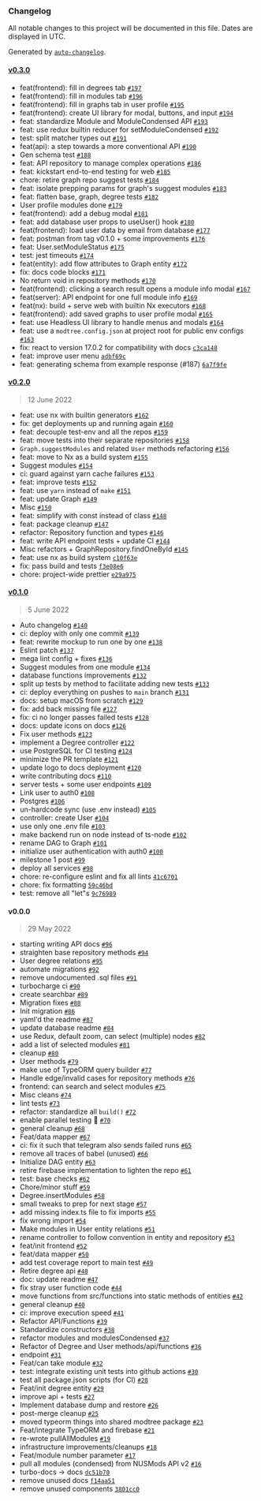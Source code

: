 ### Changelog

All notable changes to this project will be documented in this file. Dates are displayed in UTC.

Generated by [`auto-changelog`](https://github.com/CookPete/auto-changelog).

#### [v0.3.0](https://github.com/modtree/modtree/compare/v0.2.0...v0.3.0)

- feat(frontend): fill in degrees tab [`#197`](https://github.com/modtree/modtree/pull/197)
- feat(frontend): fill in modules tab [`#196`](https://github.com/modtree/modtree/pull/196)
- feat(frontend): fill in graphs tab in user profile [`#195`](https://github.com/modtree/modtree/pull/195)
- feat(frontend): create UI library for modal, buttons, and input [`#194`](https://github.com/modtree/modtree/pull/194)
- feat: standardize Module and ModuleCondensed API [`#193`](https://github.com/modtree/modtree/pull/193)
- feat: use redux builtin reducer for setModuleCondensed [`#192`](https://github.com/modtree/modtree/pull/192)
- test: split matcher types out [`#191`](https://github.com/modtree/modtree/pull/191)
- feat(api): a step towards a more conventional API [`#190`](https://github.com/modtree/modtree/pull/190)
- Gen schema test [`#188`](https://github.com/modtree/modtree/pull/188)
- feat: API repository to manage complex operations [`#186`](https://github.com/modtree/modtree/pull/186)
- feat: kickstart end-to-end testing for web [`#185`](https://github.com/modtree/modtree/pull/185)
- chore: retire graph repo suggest tests [`#184`](https://github.com/modtree/modtree/pull/184)
- feat: isolate prepping params for graph's suggest modules [`#183`](https://github.com/modtree/modtree/pull/183)
- feat: flatten base, graph, degree tests [`#182`](https://github.com/modtree/modtree/pull/182)
- User profile modules done [`#179`](https://github.com/modtree/modtree/pull/179)
- feat(frontend): add a debug modal [`#181`](https://github.com/modtree/modtree/pull/181)
- feat: add database user props to useUser() hook [`#180`](https://github.com/modtree/modtree/pull/180)
- feat(frontend): load user data by email from database [`#177`](https://github.com/modtree/modtree/pull/177)
- feat: postman from tag v0.1.0 + some improvements [`#176`](https://github.com/modtree/modtree/pull/176)
- feat: User.setModuleStatus [`#175`](https://github.com/modtree/modtree/pull/175)
- test: jest timeouts [`#174`](https://github.com/modtree/modtree/pull/174)
- feat(entity): add flow attributes to Graph entity [`#172`](https://github.com/modtree/modtree/pull/172)
- fix: docs code blocks [`#171`](https://github.com/modtree/modtree/pull/171)
- No return void in repository methods [`#170`](https://github.com/modtree/modtree/pull/170)
- feat(frontend): clicking a search result opens a module info modal [`#167`](https://github.com/modtree/modtree/pull/167)
- feat(server): API endpoint for one full module info [`#169`](https://github.com/modtree/modtree/pull/169)
- feat(nx): build + serve web with builtin Nx executors [`#168`](https://github.com/modtree/modtree/pull/168)
- feat(frontend): add saved graphs to user profile modal [`#165`](https://github.com/modtree/modtree/pull/165)
- feat: use Headless UI library to handle menus and modals [`#164`](https://github.com/modtree/modtree/pull/164)
- feat: use a `modtree.config.json` at project root for public env configs [`#163`](https://github.com/modtree/modtree/pull/163)
- fix: react to version 17.0.2 for compatibility with docs [`c3ca148`](https://github.com/modtree/modtree/commit/c3ca148a4486fd199ca648c965cac5c1ce0c790b)
- feat: improve user menu [`adbf69c`](https://github.com/modtree/modtree/commit/adbf69c1707119ff8a2d0e6714a9fdd78ac9abb0)
- feat: generating schema from example response (#187) [`6a7f9fe`](https://github.com/modtree/modtree/commit/6a7f9fede307d0f176dc0e9748dfc96ea6252f71)

#### [v0.2.0](https://github.com/modtree/modtree/compare/v0.1.0...v0.2.0)

> 12 June 2022

- feat: use nx with builtin generators [`#162`](https://github.com/modtree/modtree/pull/162)
- fix: get deployments up and running again [`#160`](https://github.com/modtree/modtree/pull/160)
- feat: decouple test-env and all the repos [`#159`](https://github.com/modtree/modtree/pull/159)
- feat: move tests into their separate repositories [`#158`](https://github.com/modtree/modtree/pull/158)
- `Graph.suggestModules` and related `User` methods refactoring [`#156`](https://github.com/modtree/modtree/pull/156)
- feat: move to Nx as a build system [`#155`](https://github.com/modtree/modtree/pull/155)
- Suggest modules [`#154`](https://github.com/modtree/modtree/pull/154)
- ci: guard against yarn cache failures [`#153`](https://github.com/modtree/modtree/pull/153)
- feat: improve tests [`#152`](https://github.com/modtree/modtree/pull/152)
- feat: use `yarn` instead of `make` [`#151`](https://github.com/modtree/modtree/pull/151)
- feat: update Graph [`#149`](https://github.com/modtree/modtree/pull/149)
- Misc [`#150`](https://github.com/modtree/modtree/pull/150)
- feat: simplify with const instead of class [`#148`](https://github.com/modtree/modtree/pull/148)
- feat: package cleanup [`#147`](https://github.com/modtree/modtree/pull/147)
- refactor: Repository function and types [`#146`](https://github.com/modtree/modtree/pull/146)
- feat: write API endpoint tests + update CI [`#144`](https://github.com/modtree/modtree/pull/144)
- Misc refactors + GraphRepository.findOneById [`#145`](https://github.com/modtree/modtree/pull/145)
- feat: use nx as build system [`c10f63e`](https://github.com/modtree/modtree/commit/c10f63e4d811fcb95ef8202566e112c9feda462b)
- fix: pass build and tests [`f3e08e6`](https://github.com/modtree/modtree/commit/f3e08e6a274095cf8ba16e9289a3c9a6db32886e)
- chore: project-wide prettier [`e29a975`](https://github.com/modtree/modtree/commit/e29a9752d989515a50b7e4b1a5e8a9655b334cc8)

#### [v0.1.0](https://github.com/modtree/modtree/compare/v0.0.0...v0.1.0)

> 5 June 2022

- Auto changelog [`#140`](https://github.com/modtree/modtree/pull/140)
- ci: deploy with only one commit [`#139`](https://github.com/modtree/modtree/pull/139)
- feat: rewrite mockup to run one by one [`#138`](https://github.com/modtree/modtree/pull/138)
- Eslint patch [`#137`](https://github.com/modtree/modtree/pull/137)
- mega lint config + fixes [`#136`](https://github.com/modtree/modtree/pull/136)
- Suggest modules from one module [`#134`](https://github.com/modtree/modtree/pull/134)
- database functions improvements [`#132`](https://github.com/modtree/modtree/pull/132)
- split up tests by method to facilitate adding new tests [`#133`](https://github.com/modtree/modtree/pull/133)
- ci: deploy everything on pushes to `main` branch [`#131`](https://github.com/modtree/modtree/pull/131)
- docs: setup macOS from scratch [`#129`](https://github.com/modtree/modtree/pull/129)
- fix: add back missing file [`#127`](https://github.com/modtree/modtree/pull/127)
- fix: ci no longer passes failed tests [`#128`](https://github.com/modtree/modtree/pull/128)
- docs: update icons on docs [`#126`](https://github.com/modtree/modtree/pull/126)
- Fix user methods [`#123`](https://github.com/modtree/modtree/pull/123)
- implement a Degree controller [`#122`](https://github.com/modtree/modtree/pull/122)
- use PostgreSQL for CI testing [`#124`](https://github.com/modtree/modtree/pull/124)
- minimize the PR template [`#121`](https://github.com/modtree/modtree/pull/121)
- update logo to docs deployment [`#120`](https://github.com/modtree/modtree/pull/120)
- write contributing docs [`#110`](https://github.com/modtree/modtree/pull/110)
- server tests + some user endpoints [`#109`](https://github.com/modtree/modtree/pull/109)
- Link user to auth0 [`#108`](https://github.com/modtree/modtree/pull/108)
- Postgres [`#106`](https://github.com/modtree/modtree/pull/106)
- un-hardcode sync (use .env instead) [`#105`](https://github.com/modtree/modtree/pull/105)
- controller: create User [`#104`](https://github.com/modtree/modtree/pull/104)
- use only one .env file [`#103`](https://github.com/modtree/modtree/pull/103)
- make backend run on node instead of ts-node [`#102`](https://github.com/modtree/modtree/pull/102)
- rename DAG to Graph [`#101`](https://github.com/modtree/modtree/pull/101)
- initialize user authentication with auth0 [`#100`](https://github.com/modtree/modtree/pull/100)
- milestone 1 post [`#99`](https://github.com/modtree/modtree/pull/99)
- deploy all services [`#98`](https://github.com/modtree/modtree/pull/98)
- chore: re-configure eslint and fix all lints [`41c6701`](https://github.com/modtree/modtree/commit/41c67010128a3e45b3806b6d6a641b3406825f09)
- chore: fix formatting [`59c46bd`](https://github.com/modtree/modtree/commit/59c46bd7a4815a9f6f7f0126c48f0f081b627a85)
- test: remove all "let"s [`9c76989`](https://github.com/modtree/modtree/commit/9c76989035c258ab158bf94e9c361ff536033a03)

#### v0.0.0

> 29 May 2022

- starting writing API docs [`#96`](https://github.com/modtree/modtree/pull/96)
- straighten base repository methods [`#94`](https://github.com/modtree/modtree/pull/94)
- User degree relations [`#95`](https://github.com/modtree/modtree/pull/95)
- automate migrations [`#92`](https://github.com/modtree/modtree/pull/92)
- remove undocumented .sql files [`#91`](https://github.com/modtree/modtree/pull/91)
- turbocharge ci [`#90`](https://github.com/modtree/modtree/pull/90)
- create searchbar [`#89`](https://github.com/modtree/modtree/pull/89)
- Migration fixes [`#88`](https://github.com/modtree/modtree/pull/88)
- Init migration [`#86`](https://github.com/modtree/modtree/pull/86)
- yaml'd the readme [`#87`](https://github.com/modtree/modtree/pull/87)
- update database readme [`#84`](https://github.com/modtree/modtree/pull/84)
- use Redux, default zoom, can select (multiple) nodes [`#82`](https://github.com/modtree/modtree/pull/82)
- add a list of selected modules [`#81`](https://github.com/modtree/modtree/pull/81)
- cleanup [`#80`](https://github.com/modtree/modtree/pull/80)
- User methods [`#79`](https://github.com/modtree/modtree/pull/79)
- make use of TypeORM query builder [`#77`](https://github.com/modtree/modtree/pull/77)
- Handle edge/invalid cases for repository methods [`#76`](https://github.com/modtree/modtree/pull/76)
- frontend: can search and select modules [`#75`](https://github.com/modtree/modtree/pull/75)
- Misc cleans [`#74`](https://github.com/modtree/modtree/pull/74)
- lint tests [`#73`](https://github.com/modtree/modtree/pull/73)
- refactor: standardize all `build()` [`#72`](https://github.com/modtree/modtree/pull/72)
- enable parallel testing 🚀 [`#70`](https://github.com/modtree/modtree/pull/70)
- general cleanup [`#68`](https://github.com/modtree/modtree/pull/68)
- Feat/data mapper [`#67`](https://github.com/modtree/modtree/pull/67)
- ci: fix it such that telegram also sends failed runs [`#65`](https://github.com/modtree/modtree/pull/65)
- remove all traces of babel (unused) [`#66`](https://github.com/modtree/modtree/pull/66)
- Initialize DAG entity [`#63`](https://github.com/modtree/modtree/pull/63)
- retire firebase implementation to lighten the repo [`#61`](https://github.com/modtree/modtree/pull/61)
- test: base checks [`#62`](https://github.com/modtree/modtree/pull/62)
- Chore/minor stuff [`#59`](https://github.com/modtree/modtree/pull/59)
- Degree.insertModules [`#58`](https://github.com/modtree/modtree/pull/58)
- small tweaks to prep for next stage [`#57`](https://github.com/modtree/modtree/pull/57)
- add missing index.ts file to fix imports [`#55`](https://github.com/modtree/modtree/pull/55)
- fix wrong import [`#54`](https://github.com/modtree/modtree/pull/54)
- Make modules in User entity relations [`#51`](https://github.com/modtree/modtree/pull/51)
- rename controller to follow convention in entity and repository [`#53`](https://github.com/modtree/modtree/pull/53)
- feat/init frontend [`#52`](https://github.com/modtree/modtree/pull/52)
- feat/data mapper [`#50`](https://github.com/modtree/modtree/pull/50)
- add test coverage report to main test [`#49`](https://github.com/modtree/modtree/pull/49)
- Retire degree api [`#48`](https://github.com/modtree/modtree/pull/48)
- doc: update readme [`#47`](https://github.com/modtree/modtree/pull/47)
- fix stray user function code [`#44`](https://github.com/modtree/modtree/pull/44)
- move functions from src/functions into static methods of entities [`#42`](https://github.com/modtree/modtree/pull/42)
- general cleanup [`#40`](https://github.com/modtree/modtree/pull/40)
- ci: improve execution speed [`#41`](https://github.com/modtree/modtree/pull/41)
- Refactor API/Functions [`#39`](https://github.com/modtree/modtree/pull/39)
- Standardize constructors [`#38`](https://github.com/modtree/modtree/pull/38)
- refactor modules and modulesCondensed [`#37`](https://github.com/modtree/modtree/pull/37)
- Refactor of Degree and User methods/api/functions [`#36`](https://github.com/modtree/modtree/pull/36)
- endpoint [`#31`](https://github.com/modtree/modtree/pull/31)
- Feat/can take module [`#32`](https://github.com/modtree/modtree/pull/32)
- test: integrate existing unit tests into github actions [`#30`](https://github.com/modtree/modtree/pull/30)
- test all package.json scripts (for CI) [`#28`](https://github.com/modtree/modtree/pull/28)
- Feat/init degree entity [`#29`](https://github.com/modtree/modtree/pull/29)
- improve api + tests [`#27`](https://github.com/modtree/modtree/pull/27)
- Implement database dump and restore [`#26`](https://github.com/modtree/modtree/pull/26)
- post-merge cleanup [`#25`](https://github.com/modtree/modtree/pull/25)
- moved typeorm things into shared modtree package [`#23`](https://github.com/modtree/modtree/pull/23)
- Feat/integrate TypeORM and firebase [`#21`](https://github.com/modtree/modtree/pull/21)
- re-wrote pullAllModules [`#19`](https://github.com/modtree/modtree/pull/19)
- infrastructure improvements/cleanups [`#18`](https://github.com/modtree/modtree/pull/18)
- Feat/module number parameter [`#17`](https://github.com/modtree/modtree/pull/17)
- pull all modules (condensed) from NUSMods API v2 [`#16`](https://github.com/modtree/modtree/pull/16)
- turbo-docs -&gt; docs [`dc51b70`](https://github.com/modtree/modtree/commit/dc51b706a82420403108aeab39622b763482f048)
- remove unused docs [`f14aa51`](https://github.com/modtree/modtree/commit/f14aa5152562662448aa18226423020c4451ac59)
- remove unused components [`3801cc0`](https://github.com/modtree/modtree/commit/3801cc0a99b8469c1160c24d3d3bea4413bc7a50)
